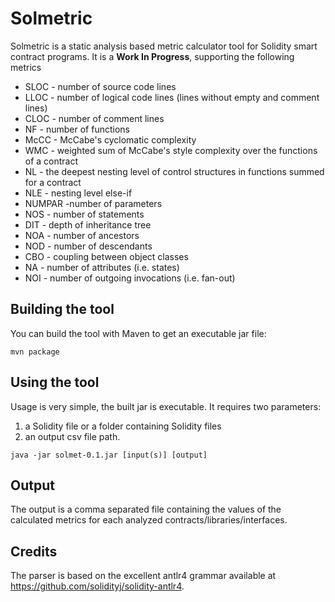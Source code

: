 # Solmetric

Solmetric is a static analysis based metric calculator tool for Solidity smart contract programs.
It is a **Work In Progress**, supporting the following metrics
* SLOC - number of source code lines
* LLOC - number of logical code lines (lines without empty and comment lines)
* CLOC - number of comment lines
* NF - number of functions
* McCC - McCabe's cyclomatic complexity
* WMC - weighted sum of McCabe's style complexity over the functions of a contract
* NL - the deepest nesting level of control structures in functions summed for a contract
* NLE - nesting level else-if
* NUMPAR -number of parameters
* NOS - number of statements
* DIT - depth of inheritance tree
* NOA - number of ancestors
* NOD - number of descendants
* CBO - coupling between object classes
* NA - number of attributes (i.e. states)
* NOI - number of outgoing invocations (i.e. fan-out)

## Building the tool

You can build the tool with Maven to get an executable jar file:

```
mvn package
```

## Using the tool

Usage is very simple, the built jar is executable.
It requires two parameters:
 1) a Solidity file or a folder containing Solidity files
 2) an output csv file path.
 
```
java -jar solmet-0.1.jar [input(s)] [output]
```

## Output

The output is a comma separated file containing the values of the calculated metrics for each analyzed contracts/libraries/interfaces.

## Credits

The parser is based on the excellent antlr4 grammar available at https://github.com/solidityj/solidity-antlr4.
